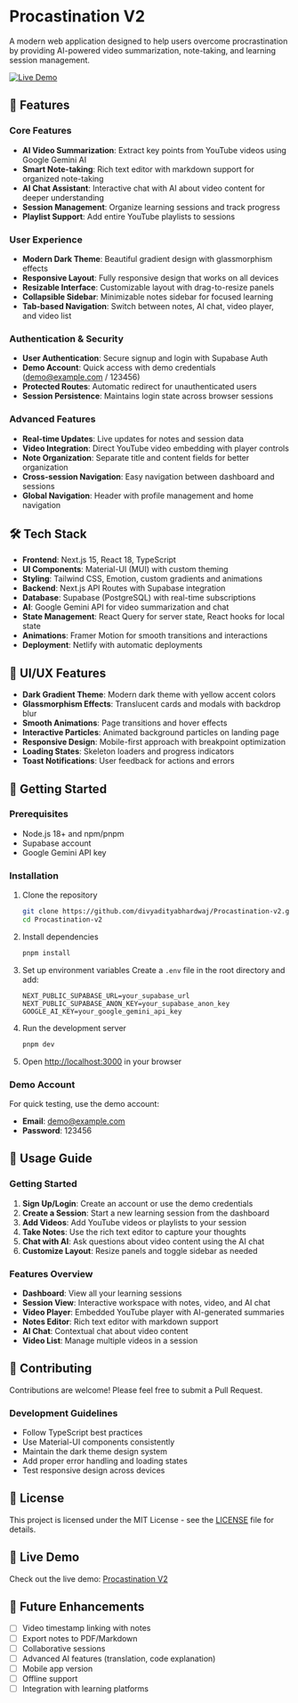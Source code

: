 # Procastination V2

A modern web application designed to help users overcome procrastination by providing AI-powered video summarization, note-taking, and learning session management.

[![Live Demo](https://img.shields.io/badge/Live%20Demo-View%20Now-brightgreen)](https://procastination-v2.netlify.app/)

## 🚀 Features

### Core Features

- **AI Video Summarization**: Extract key points from YouTube videos using Google Gemini AI
- **Smart Note-taking**: Rich text editor with markdown support for organized note-taking
- **AI Chat Assistant**: Interactive chat with AI about video content for deeper understanding
- **Session Management**: Organize learning sessions and track progress
- **Playlist Support**: Add entire YouTube playlists to sessions

### User Experience

- **Modern Dark Theme**: Beautiful gradient design with glassmorphism effects
- **Responsive Layout**: Fully responsive design that works on all devices
- **Resizable Interface**: Customizable layout with drag-to-resize panels
- **Collapsible Sidebar**: Minimizable notes sidebar for focused learning
- **Tab-based Navigation**: Switch between notes, AI chat, video player, and video list

### Authentication & Security

- **User Authentication**: Secure signup and login with Supabase Auth
- **Demo Account**: Quick access with demo credentials (demo@example.com / 123456)
- **Protected Routes**: Automatic redirect for unauthenticated users
- **Session Persistence**: Maintains login state across browser sessions

### Advanced Features

- **Real-time Updates**: Live updates for notes and session data
- **Video Integration**: Direct YouTube video embedding with player controls
- **Note Organization**: Separate title and content fields for better organization
- **Cross-session Navigation**: Easy navigation between dashboard and sessions
- **Global Navigation**: Header with profile management and home navigation

## 🛠️ Tech Stack

- **Frontend**: Next.js 15, React 18, TypeScript
- **UI Components**: Material-UI (MUI) with custom theming
- **Styling**: Tailwind CSS, Emotion, custom gradients and animations
- **Backend**: Next.js API Routes with Supabase integration
- **Database**: Supabase (PostgreSQL) with real-time subscriptions
- **AI**: Google Gemini API for video summarization and chat
- **State Management**: React Query for server state, React hooks for local state
- **Animations**: Framer Motion for smooth transitions and interactions
- **Deployment**: Netlify with automatic deployments

## 🎨 UI/UX Features

- **Dark Gradient Theme**: Modern dark theme with yellow accent colors
- **Glassmorphism Effects**: Translucent cards and modals with backdrop blur
- **Smooth Animations**: Page transitions and hover effects
- **Interactive Particles**: Animated background particles on landing page
- **Responsive Design**: Mobile-first approach with breakpoint optimization
- **Loading States**: Skeleton loaders and progress indicators
- **Toast Notifications**: User feedback for actions and errors

## 🚀 Getting Started

### Prerequisites

- Node.js 18+ and npm/pnpm
- Supabase account
- Google Gemini API key

### Installation

1. Clone the repository

   ```bash
   git clone https://github.com/divyadityabhardwaj/Procastination-v2.git
   cd Procastination-v2
   ```

2. Install dependencies

   ```bash
   pnpm install
   ```

3. Set up environment variables
   Create a `.env` file in the root directory and add:

   ```
   NEXT_PUBLIC_SUPABASE_URL=your_supabase_url
   NEXT_PUBLIC_SUPABASE_ANON_KEY=your_supabase_anon_key
   GOOGLE_AI_KEY=your_google_gemini_api_key
   ```

4. Run the development server

   ```bash
   pnpm dev
   ```

5. Open [http://localhost:3000](http://localhost:3000) in your browser

### Demo Account

For quick testing, use the demo account:

- **Email**: demo@example.com
- **Password**: 123456

## 📱 Usage Guide

### Getting Started

1. **Sign Up/Login**: Create an account or use the demo credentials
2. **Create a Session**: Start a new learning session from the dashboard
3. **Add Videos**: Add YouTube videos or playlists to your session
4. **Take Notes**: Use the rich text editor to capture your thoughts
5. **Chat with AI**: Ask questions about video content using the AI chat
6. **Customize Layout**: Resize panels and toggle sidebar as needed

### Features Overview

- **Dashboard**: View all your learning sessions
- **Session View**: Interactive workspace with notes, video, and AI chat
- **Video Player**: Embedded YouTube player with AI-generated summaries
- **Notes Editor**: Rich text editor with markdown support
- **AI Chat**: Contextual chat about video content
- **Video List**: Manage multiple videos in a session

## 🤝 Contributing

Contributions are welcome! Please feel free to submit a Pull Request.

### Development Guidelines

- Follow TypeScript best practices
- Use Material-UI components consistently
- Maintain the dark theme design system
- Add proper error handling and loading states
- Test responsive design across devices

## 📄 License

This project is licensed under the MIT License - see the [LICENSE](LICENSE) file for details.

## 🌟 Live Demo

Check out the live demo: [Procastination V2](https://procastination-v2.netlify.app/)

## 🔮 Future Enhancements

- [ ] Video timestamp linking with notes
- [ ] Export notes to PDF/Markdown
- [ ] Collaborative sessions
- [ ] Advanced AI features (translation, code explanation)
- [ ] Mobile app version
- [ ] Offline support
- [ ] Integration with learning platforms
